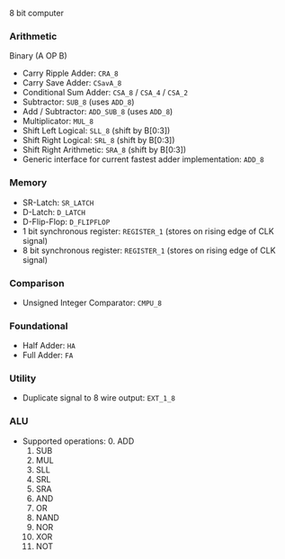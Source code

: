 8 bit computer

### Arithmetic

Binary (A OP B)
- Carry Ripple Adder: `CRA_8`
- Carry Save Adder: `CSavA_8`
- Conditional Sum Adder: `CSA_8` / `CSA_4` / `CSA_2`
- Subtractor: `SUB_8` (uses `ADD_8`)
- Add / Subtractor: `ADD_SUB_8` (uses `ADD_8`)
- Multiplicator: `MUL_8`
- Shift Left Logical: `SLL_8` (shift by B[0:3])
- Shift Right Logical: `SRL_8` (shift by B[0:3])
- Shift Right Arithmetic: `SRA_8` (shift by B[0:3])
- Generic interface for current fastest adder implementation: `ADD_8`

### Memory

- SR-Latch: `SR_LATCH`
- D-Latch: `D_LATCH`
- D-Flip-Flop: `D_FLIPFLOP`
- 1 bit synchronous register: `REGISTER_1` (stores on rising edge of CLK signal)
- 8 bit synchronous register: `REGISTER_1` (stores on rising edge of CLK signal)

### Comparison

- Unsigned Integer Comparator: `CMPU_8`

### Foundational

- Half Adder: `HA`
- Full Adder: `FA`

### Utility

- Duplicate signal to 8 wire output: `EXT_1_8`

### ALU

- Supported operations:
	0. ADD
	1. SUB
	2. MUL
	3. SLL
	4. SRL
	5. SRA
	6. AND
	7. OR
	8. NAND
	9. NOR
	10. XOR
	11. NOT